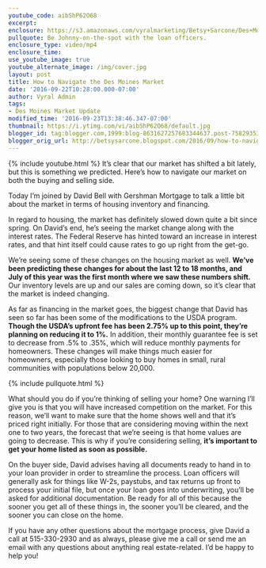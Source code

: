 ```yaml
---
youtube_code: aibShP62O68
excerpt:
enclosure: https://s3.amazonaws.com/vyralmarketing/Betsy+Sarcone/Des+Moines+Real+Estate+Agent-+Changes+in+the+Des+Moines+housing+market.mp4
pullquote: Be Johnny-on-the-spot with the loan officers.
enclosure_type: video/mp4
enclosure_time:
use_youtube_image: true
youtube_alternate_image: /img/cover.jpg
layout: post
title: How to Navigate the Des Moines Market
date: '2016-09-22T10:28:00.000-07:00'
author: Vyral Admin
tags:
- Des Moines Market Update
modified_time: '2016-09-23T13:38:46.347-07:00'
thumbnail: https://i.ytimg.com/vi/aibShP62O68/default.jpg
blogger_id: tag:blogger.com,1999:blog-8631627257683344637.post-7582935346790753584
blogger_orig_url: http://betsysarcone.blogspot.com/2016/09/how-to-navigate-des-moines-market.html
---
```

{% include youtube.html %}
It’s clear that our market has shifted a bit lately, but this is something we predicted. Here’s how to navigate our market on both the buying and selling side.

Today I’m joined by David Bell with Gershman Mortgage to talk a little bit about the market in terms of housing inventory and financing.

In regard to housing, the market has definitely slowed down quite a bit since spring. On David’s end, he’s seeing the market change along with the interest rates. The Federal Reserve has hinted toward an increase in interest rates, and that hint itself could cause rates to go up right from the get-go.

We’re seeing some of these changes on the housing market as well. **We’ve been predicting these changes for about the last 12 to 18 months, and July of this year was the first month where we saw these numbers shift.** Our inventory levels are up and our sales are coming down, so it’s clear that the market is indeed changing.

As far as financing in the market goes, the biggest change that David has seen so far has been some of the modifications to the USDA program. **Though the USDA’s upfront fee has been 2.75% up to this point, they’re planning on reducing it to 1%.** In addition, their monthly guarantee fee is set to decrease from .5% to .35%, which will reduce monthly payments for homeowners. These changes will make things much easier for homeowners, especially those looking to buy homes in small, rural communities with populations below 20,000.

{% include pullquote.html %}

What should you do if you’re thinking of selling your home? One warning I’ll give you is that you will have increased competition on the market. For this reason, we’ll want to make sure that the home shows well and that it’s priced right initially. For those that are considering moving within the next one to two years, the forecast that we’re seeing is that home values are going to decrease. This is why if you’re considering selling, **it’s important to get your home listed as soon as possible.**

On the buyer side, David advises having all documents ready to hand in to your loan provider in order to streamline the process. Loan officers will generally ask for things like W-2s, paystubs, and tax returns up front to process your initial file, but once your loan goes into underwriting, you’ll be asked for additional documentation. Be ready for all of this because the sooner you get all of these things in, the sooner you’ll be cleared, and the sooner you can close on the home.

If you have any other questions about the mortgage process, give David a call at 515-330-2930 and as always, please give me a call or send me an email with any questions about anything real estate-related. I’d be happy to help you!
